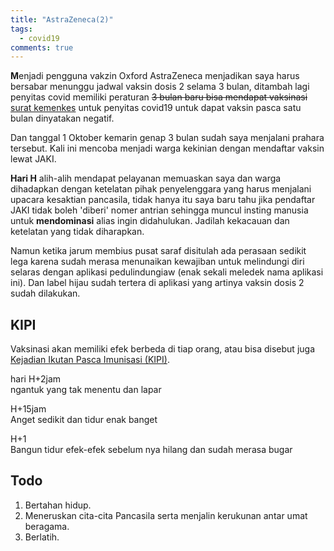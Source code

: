 ```yaml
---
title: "AstraZeneca(2)"
tags:
  - covid19
comments: true
---
```

**M**enjadi pengguna vakzin Oxford AstraZeneca menjadikan saya harus bersabar menunggu jadwal vaksin dosis 2 selama 3 bulan, ditambah lagi penyitas covid memiliki peraturan ~~3 bulan baru bisa mendapat vaksinasi~~ [surat kemenkes](https://ppid.temanggungkab.go.id/assets/file_master/Surat_Edaran_Pelaksanaan_Vaksinasi_COVID-19_pada_Kelompok_Sasaran_Lansia_cap.pdf) untuk penyitas covid19 untuk dapat vaksin pasca satu bulan dinyatakan negatif.

Dan tanggal 1 Oktober kemarin genap 3 bulan sudah saya menjalani prahara tersebut. Kali ini mencoba menjadi warga kekinian dengan mendaftar vaksin lewat JAKI. 

**Hari H** alih-alih mendapat pelayanan memuaskan saya dan warga dihadapkan dengan ketelatan pihak penyelenggara yang harus menjalani upacara kesaktian pancasila, tidak hanya itu saya baru tahu jika pendaftar JAKI tidak boleh 'diberi' nomer antrian sehingga muncul insting manusia untuk **mendominasi** alias ingin didahulukan. Jadilah kekacauan dan ketelatan yang tidak diharapkan.

Namun ketika jarum membius pusat saraf disitulah ada perasaan sedikit lega karena sudah merasa menunaikan kewajiban untuk melindungi diri selaras dengan aplikasi pedulindungiaw (enak sekali meledek nama aplikasi ini). Dan label hijau sudah tertera di aplikasi yang artinya vaksin dosis 2 sudah dilakukan.

## KIPI
Vaksinasi akan memiliki efek berbeda di tiap orang, atau bisa disebut juga [Kejadian Ikutan Pasca Imunisasi (KIPI)](https://www.alodokter.com/memahami-perbedaan-kipi-dan-gejala-covid-19). 

hari H+2jam\
ngantuk yang tak menentu dan lapar

H+15jam\
Anget sedikit dan tidur enak banget

H+1\
Bangun tidur efek-efek sebelum nya hilang dan sudah merasa bugar


## Todo

1. Bertahan hidup.
2. Meneruskan cita-cita Pancasila serta menjalin kerukunan antar umat beragama.
3. Berlatih.


